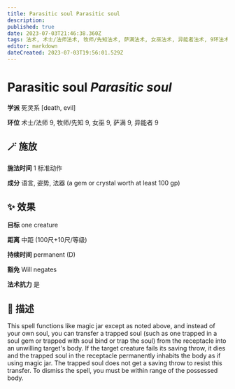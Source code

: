 ```yaml
---
title: Parasitic soul Parasitic soul
description: 
published: true
date: 2023-07-03T21:46:38.360Z
tags: 法术, 术士/法师法术, 牧师/先知法术, 萨满法术, 女巫法术, 异能者法术, 9环法术, 死灵系, evil, death
editor: markdown
dateCreated: 2023-07-03T19:56:01.529Z
---
```


# **Parasitic soul** *Parasitic soul*

**学派** 死灵系 \[death, evil\] 

**环位** 术士/法师 9, 牧师/先知 9, 女巫 9, 萨满 9, 异能者 9

## 🪄 施放

**施法时间** 1 标准动作

**成分** 语言, 姿势, 法器 (a gem or crystal worth at least 100 gp)

## ✨ 效果 

**目标** one creature 

**距离** 中距 (100尺+10尺/等级)  

**持续时间** permanent (D) 

**豁免** Will negates

**法术抗力** 是

## 📖 描述

This spell functions like magic jar except as noted above, and instead of your own soul, you can transfer a trapped soul (such as one trapped in a soul gem or trapped with soul bind or trap the soul) from the receptacle into an unwilling target's body. If the target creature fails its saving throw, it dies and the trapped soul in the receptacle permanently inhabits the body as if using magic jar. The trapped soul does not get a saving throw to resist this transfer. To dismiss the spell, you must be within range of the possessed body.
    